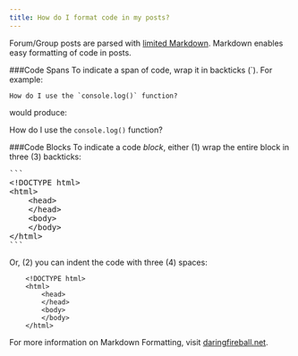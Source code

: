 ```yaml
---
title: How do I format code in my posts?
---
```


Forum/Group posts are parsed with [limited Markdown](http://daringfireball.net/projects/markdown/). Markdown enables easy formatting of code in posts. 

###Code Spans
To indicate a span of code, wrap it in backticks (\`). For example:

```
How do I use the `console.log()` function?
```

would produce:

How do I use the `console.log()` function?

###Code Blocks
To indicate a code *block*, either (1) wrap the entire block in three (3) backticks:

<pre>
```
&lt;!DOCTYPE html&gt;
&lt;html&gt;
	&lt;head&gt;
    &lt;/head&gt;
    &lt;body&gt;
    &lt;/body&gt;
&lt;/html&gt;
```
</pre>

Or, (2) you can indent the code with three (4) spaces:

```
    <!DOCTYPE html>
    <html>
        <head>
        </head>
        <body>
        </body>
    </html>
```

For more information on Markdown Formatting, visit [daringfireball.net](http://daringfireball.net/projects/markdown/syntax).

